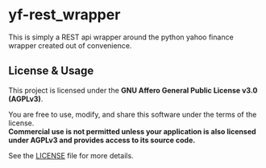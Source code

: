 ﻿# yf-rest_wrapper

This is simply a REST api wrapper around the python yahoo finance wrapper created out of convenience.

## License & Usage

This project is licensed under the **GNU Affero General Public License v3.0 (AGPLv3)**.

You are free to use, modify, and share this software under the terms of the license.  
**Commercial use is not permitted unless your application is also licensed under AGPLv3 and provides access to its source code.**

See the [LICENSE](./LICENSE) file for more details.
